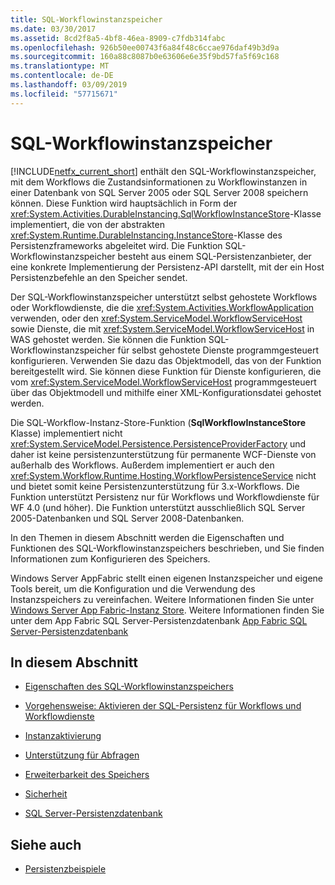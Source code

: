 ```yaml
---
title: SQL-Workflowinstanzspeicher
ms.date: 03/30/2017
ms.assetid: 8cd2f8a5-4bf8-46ea-8909-c7fdb314fabc
ms.openlocfilehash: 926b50ee00743f6a84f48c6ccae976daf49b3d9a
ms.sourcegitcommit: 160a88c8087b0e63606e6e35f9bd57fa5f69c168
ms.translationtype: MT
ms.contentlocale: de-DE
ms.lasthandoff: 03/09/2019
ms.locfileid: "57715671"
---
```

# <a name="sql-workflow-instance-store"></a>SQL-Workflowinstanzspeicher

  [!INCLUDE[netfx_current_short](../../../includes/netfx-current-short-md.md)] enthält den SQL-Workflowinstanzspeicher, mit dem Workflows die Zustandsinformationen zu Workflowinstanzen in einer Datenbank von SQL Server 2005 oder SQL Server 2008 speichern können. Diese Funktion wird hauptsächlich in Form der <xref:System.Activities.DurableInstancing.SqlWorkflowInstanceStore>-Klasse implementiert, die von der abstrakten <xref:System.Runtime.DurableInstancing.InstanceStore>-Klasse des Persistenzframeworks abgeleitet wird. Die Funktion SQL-Workflowinstanzspeicher besteht aus einem SQL-Persistenzanbieter, der eine konkrete Implementierung der Persistenz-API darstellt, mit der ein Host Persistenzbefehle an den Speicher sendet.  
  
 Der SQL-Workflowinstanzspeicher unterstützt selbst gehostete Workflows oder Workflowdienste, die die <xref:System.Activities.WorkflowApplication> verwenden, oder den <xref:System.ServiceModel.WorkflowServiceHost> sowie Dienste, die mit <xref:System.ServiceModel.WorkflowServiceHost> in WAS gehostet werden. Sie können die Funktion SQL-Workflowinstanzspeicher für selbst gehostete Dienste programmgesteuert konfigurieren. Verwenden Sie dazu das Objektmodell, das von der Funktion bereitgestellt wird. Sie können diese Funktion für Dienste konfigurieren, die vom <xref:System.ServiceModel.WorkflowServiceHost> programmgesteuert über das Objektmodell und mithilfe einer XML-Konfigurationsdatei gehostet werden.  
  
 Die SQL-Workflow-Instanz-Store-Funktion (**SqlWorkflowInstanceStore** Klasse) implementiert nicht <xref:System.ServiceModel.Persistence.PersistenceProviderFactory> und daher ist keine persistenzunterstützung für permanente WCF-Dienste von außerhalb des Workflows. Außerdem implementiert er auch den <xref:System.Workflow.Runtime.Hosting.WorkflowPersistenceService> nicht und bietet somit keine Persistenzunterstützung für 3.x-Workflows. Die Funktion unterstützt Persistenz nur für Workflows und Workflowdienste für WF 4.0 (und höher). Die Funktion unterstützt ausschließlich SQL Server 2005-Datenbanken und SQL Server 2008-Datenbanken.  
  
 In den Themen in diesem Abschnitt werden die Eigenschaften und Funktionen des SQL-Workflowinstanzspeichers beschrieben, und Sie finden Informationen zum Konfigurieren des Speichers.  
  
 Windows Server AppFabric stellt einen eigenen Instanzspeicher und eigene Tools bereit, um die Konfiguration und die Verwendung des Instanzspeichers zu vereinfachen. Weitere Informationen finden Sie unter [Windows Server App Fabric-Instanz Store](https://go.microsoft.com/fwlink/?LinkId=201201). Weitere Informationen finden Sie unter dem App Fabric SQL Server-Persistenzdatenbank [App Fabric SQL Server-Persistenzdatenbank](https://go.microsoft.com/fwlink/?LinkId=201202)  
  
## <a name="in-this-section"></a>In diesem Abschnitt  
  
-   [Eigenschaften des SQL-Workflowinstanzspeichers](properties-of-sql-workflow-instance-store.md)  
  
-   [Vorgehensweise: Aktivieren der SQL-Persistenz für Workflows und Workflowdienste](how-to-enable-sql-persistence-for-workflows-and-workflow-services.md)  
  
-   [Instanzaktivierung](instance-activation.md)  
  
-   [Unterstützung für Abfragen](support-for-queries.md)  
  
-   [Erweiterbarkeit des Speichers](store-extensibility.md)  
  
-   [Sicherheit](security.md)  
  
-   [SQL Server-Persistenzdatenbank](sql-server-persistence-database.md)  
  
## <a name="see-also"></a>Siehe auch
- [Persistenzbeispiele](https://go.microsoft.com/fwlink/?LinkID=177735)
